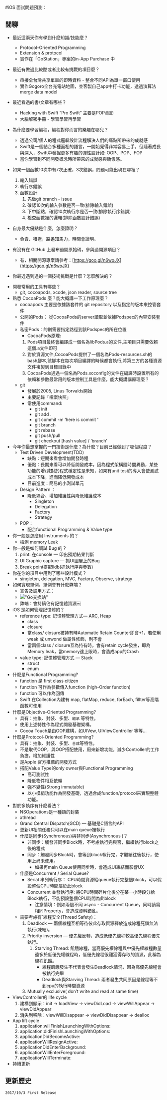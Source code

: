 #iOS 面試問題預測：
## 閒聊

* 最近這兩天你有學到什麼知識/技能麼？
    * Protocol-Oriented Programming
    * Extension & protocol
    * 實作在「GoStation」專案的in-App Purchase 中
	
* 最近有做過比較酷或者比較有挑戰的項目麼？
    * 串接全台灣共享單車的即時資料 - 整合不同API為單一窗口使用
    * 實作Gogoro全台充電站地圖，並客製自己app中打卡功能，透過演算法merge data model 
* 最近看過的書/文章有哪些？
    * Hacking with Swift “Pro Swift” 主要是POP章節
    * 大腦解密手冊 - 學習學習再學習
* 為什麼要學習編程，編程對你而言的樂趣在哪兒？
    * 透過公司/個人的程式邏輯設計流程解決人們的痛點所帶來的成就感
    * Swift是一個結合多種面相的語言，一開始覺得非常容易上手，但隨著成長與深入，Swift中發掘更多有趣的彈性設計如: OOP、POP、FOP
    * 當你學習到不同開發概念時所帶來的成就感與驕傲感。
* 如果一個函數10次中有7次正確，3次錯誤，問題可能出現在哪裡？
    1. 輸入錯誤
    2. 執行序錯誤
    3. 函數設計
        1. 先做git branch - issue 
        2. 確認10次的輸入參數是否一致(排除輸入錯誤)
        3. 下中斷點，確認10次執行序是否一致(排除執行序錯誤)
        4. 檢查函數裡的邏輯(排除函數設計錯誤)
* 自身最大優點是什麼，怎麼證明？
    * 負責、積極，路遙知馬力，時間會證明。
* 有沒有在 GitHub 上發布過開原始碼，參與過開源項目？
    * 有，相關開源專案請參考：[https://goo.gl/n6woJX](https://goo.gl/n6woJX)
* 你最近遇到過的一個技術挑戰是什麼？怎麼解決的？
<!--思考中-->
* 開發常用的工具有哪些？
    * git, cocoapods, xcode, json reader, source tree
* 熟悉 CocoaPods 麼？能大概講一下工作原理麼？
    * cocoapods 主要是依據該套件的 git repository 以及指定的版本來控管套件
    * 公開的Pods： 從CocoaPods的server讀取並依據Podspec的內容安裝套件
    * 私密Pods：的則需要指定路徑到該Podspec的所在位置
        * CocoaPods原理:
        1. Pods項目最終會編譯成一個名為libPods.a的文件,主項目只需要依賴這個.a文件即可
        2. 對於資源文件,CocoaPods提供了一個名為Pods-resources.sh的bash腳本,該腳本在每次項目編譯的時候都會執行,將第三方的各種資源文件複製到目標目錄中
        3. CocoaPods通過一個名為Pods.xcconfig的文件在編譯時設置所有的依賴和參數最常用的版本控制工具是什麼，能大概講講原理麼？
    * git
        * 發展於2005, Linus Torvalds開始
        * 主要記錄「檔案快照」
        * 常使用command:
            * git init
            * git add .
            * git commit -m ‘here is commit ‘
            * git branch
            * git rebase
            * git push/pull 
            * git checkout [hash value] /  ‘branch’
* 今年你最想掌握的一門技術是什麼？為什麼？目前已經做到了哪個程度？
    * Test Driven Development(TDD)
        * 缺點：短期來看會增加開發時程
        * 優點：長期來看可以降低開發成本，因為程式架構隨時間異動，某些功能的增/減對於程式穩定性是未知，如果有unit test的導入會使測試成本下降，進而降低開發成本
        * 目前進度：簡易的小測試單元
    * Design Pattern ：
        * 降低耦合、增加維護性與降低維護成本
            * Singleton
            * Delegation
            * Factory
            * Strategy
    * POP：
        * 配合functional Programming & Value type
* 你一般是怎麼用 Instruments 的？
    * 檢測 memory Leak
* 你一般是如何調試 Bug 的？
    1. print: 在console —  印出預期結果判斷
    2. UI Graphic capture  —  抓UI圖層上的Bug
    3. Break point搭配lldb(抓執行序與參數)
* 你在你的項目中用到了哪些設計模式？
    * singleton, delegation, MVC, Factory, Observe, strategy
* 如何實現單例，單例會有什麼弊端？
    * 宣告及調用方式：
    * !["Go交換站"](/screenshots/sigleton.png)
	 * 弊端：會持續佔有記憶體資源￼
* iOS 是如何管理記憶體的？
    * reference type: 記憶體管理方式— ARC, Heap
        * class
        * closure
        * 當class/ closure被持有時Automatic Retain Counter即會+1，若使用weak 或 unwond 做屬性修飾，則不會
        * 當兩個class / closure互為持有時，會有retain cycle發生，即為Memory leak，當memory達上限時，會造成app的Crash
    * value type: 記憶體管理方式 — Stack
        * struct
        * enum
* 什麼是Functional Programming?
    * function 是 first class citizen
    * function 可作為參數傳入function (high-Order function) 
    * function 可以作為回傳
    * Swift 在Collection內建有 map, flatMap, reduce, forEach, fillter等高階函數可使用
* 什麼是Objective-Oriented Programming?
    * 具有：抽象、封裝、多型、`繼承` 等特性。 
    * 使用上述特性作為程式開發基礎架構。
    * Cocoa Touch是由OOP建構，如UIVew, UIViewController 等等...
* 什麼是Protocol-Oriented Programming?
    * 具有：抽象、封裝、多型、`合成`等特性。
    * 不是取代OOP，與OOP搭配使用，用來新增功能，減少Controller的工作負擔，增加維護性
    * 是Apple 官方推薦的開發方式
    * 搭配Value Type的only owner與Functional Programming
        * 高可測試性
        * 降低物件相互依賴
        * 強不變性(Strong immutable)
        * 以小模組功能作為開發基礎，透過合成function/protocol來實現整體功能。
* 對於多執序有什麼看法？
    * NSOperations是一種類的封裝
    * xthread
    * Grand Central Dispatch(GCD) —  基礎是C語言的API 
    * 更新UI相關任務只可以在main queue裡執行
    * 什麼是同步(Synchronous)與非同步(Asynchronous )？
        * 非同步：觸發非同步Block時，不考慮執行完與否，繼續執行block之後的程式
        * 同步：觸發同步Block時，會等到block執行完，才繼續往後執行，使用上尚未使用。
            * 如果再main Queue使用同步時，會造成UI凍結而影響UX
    * 什麼是Concurrent / Serial Queue?
        * Serial 串列執行序： CPU時間資源給queue執行完整個block，可以假設整個CPU時間屬於此block
        * Concurrent 並發執行序: 將CPU時間碎片化後分在某一小時段分給Block執行，不能預設整個CPU時間為此block 
            * 注意情境：例如兩個不同 async - Concurrent Queue，同時讀寫相同Property，會造成資料錯亂。
    * 需要考慮有`線程安全(Thread Safety)：
        1. Deadlock — 兩個線程互相等待彼此存取資源釋放造成線程死鎖無法執行(凍結)。
        2. Priority inversion — 優先權反轉，造成低優先線程較高優先線程優先執行。
            1. Starving Thread: 飢餓線程，當高優先權線程與中優先權線程數量遠多於低優先權線程時，低優先線程很難獲得存取的資源，此稱為線程飢餓。
                * 線程飢餓發生不代表會發生Deadlock情況，因為高優先線程會被執行完畢
                * Deadlock與Starving Thread: 兩者發生共同原因是線程等不到cpu的執行時間資源
        3. Mutually exclusive( don’t write and read at same time)
* ViewController的 life cycle
    1. 建構到顯示：init -> loadView -> viewDidLoad -> viewWillAppear -> viewDidAppear 
    2. 消失到移除：viewWillDisappear -> viewDidDisappear -> dealloc 
* App lift cycle
    1. application:willFinishLaunchingWithOptions:
    2. application:didFinishLaunchingWithOptions:
    3. applicationDidBecomeActive:
    4. applicationWillResignActive:
    5. applicationDidEnterBackground:
    6. applicationWillEnterForeground:
    7. applicationWillTerminate: 
* 持續更新


## 更新歷史
	2017/10/3 First Release


